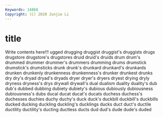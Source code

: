 ```yaml
---
Keywords: 14868
Copyright: (C) 2020 Junjie Li
---
```


# title

Write contents here!!!
ugged 
drugging 
druggist
druggist's 
druggists 
drugs 
drugstore 
drugstore's 
drugstores 
druid 
druid's 
druids 
drum
drum's 
drummed 
drummer 
drummer's 
drummers 
drumming 
drums 
drumstick 
drumstick's 
drumsticks
drunk 
drunk's 
drunkard 
drunkard's 
drunkards 
drunken 
drunkenly 
drunkenness 
drunkenness's 
drunker
drunkest 
drunks 
dry 
dry's 
dryad 
dryad's 
dryads 
dryer 
dryer's 
dryers
dryest 
drying 
dryly 
dryness 
dryness's 
drys 
drywall 
drywall's 
dual 
dualism
duality 
duality's 
dub 
dub's 
dubbed 
dubbing 
dubiety 
dubiety's 
dubious 
dubiously
dubiousness 
dubiousness's 
dubs 
ducal 
ducat 
ducat's 
ducats 
duchess 
duchess's 
duchesses
duchies 
duchy 
duchy's 
duck 
duck's 
duckbill 
duckbill's 
duckbills 
ducked 
ducking
duckling 
duckling's 
ducklings 
ducks 
duct 
duct's 
ductile 
ductility 
ductility's 
ducting
ductless 
ducts 
dud 
dud's 
dude 
dude's 
duded 
